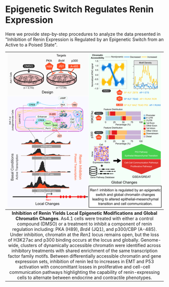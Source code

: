 # Epigenetic Switch Regulates Renin Expression

Here we provide step-by-step procedures to analyze the data presented in "Inhibition of Renin Expression is Regulated by an Epigenetic Switch from an Active to a Poised State".


| ![graphical_abstract.png](img/graphical_abstract.png) |
|:--:|
| **Inhibition of Renin Yields Local Epigenetic Modifications and Global Chromatin Changes**. As4.1 cells were treated with either a control compound (DMSO) or a treatment to inhibit a component of renin regulation including: PKA (H89), *Brd4* (JQ1), and p300/CBP (A-485). Under inhibition, chromatin at the *Ren1* locus remains open, but the loss of H3K27ac and p300 binding occurs at the locus and globally. Genome-wide, clusters of dynamically accessible chromatin were identified across inhibitory treatments with shared enrichment of the same transcription factor family motifs. Between differentially accessible chromatin and gene expression sets, inhibition of renin led to increases in EMT and P53 activation with concomittant losses in proliferative and cell-cell communication pathways highlighting the capability of renin-expressing cells to alternate between endocrine and contractile phenotypes. |

